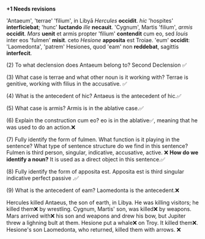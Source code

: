 **+1 Needs revisions**

'Antaeum', 'terrae' 'filium', in Libyā *Hercules* **occidit**. *hic* 'hospites' **interficiebat**; 'hunc' **luctando** *ille* **necauit**. 
'Cygnum', Martis 'filium', *armis* **occidit**. *Mars* **uenit** et armis propter 'filium' **contendit** cum eo, sed *Iouis* inter eos 'fulmen' **misit**. 
ceto *Hesione* **apposita** est Troiae. 'eum' **occidit**:
'Laomedonta', 'patrem' Hesiones, quod 'eam' non **reddebat**, sagittis **interfecit**.

(2) To what declension does Antaeum belong to?
Second Declension ✅

(3) What case is terrae and what other noun is it working with?
Terrae is genitive, working with filius in the accusative. ✅

(4) What is the antecedent of hic?
Antaeus is the antecedent of hic.✅

(5) What case is armis?
Armis is in the ablative case.✅

(6) Explain the construction cum eo?
eo is in the ablative✅, meaning that he was used to do an action.❌

(7) Fully identify the form of fulmen. What function is it playing in the sentence? What type of sentence structure do we find in this sentence?
Fulmen is third person, singular, indicative, accusative, active. ❌ **How do we identify a noun?**
It is used as a direct object in this sentence.✅

(8) Fully identify the form of apposita est.
Apposita est is third singular indicative perfect passive .✅

(9) What is the antecedent of eam?
Laomedonta is the antecedent.❌

Hercules killed Antaeus, the son of earth, in Libya. He was killing visitors; he killed them❌ by wrestling. Cygnum, Martis' son, was killed❌ by weapons. 
Mars arrived with❌ his son and weapons and drew his bow, but Jupiter threw a lighning bult at them. Hesione put a whale❌ on Troy. It killed them❌. Hesione's son Laomedonta, who returned, killed them with arrows. ❌
